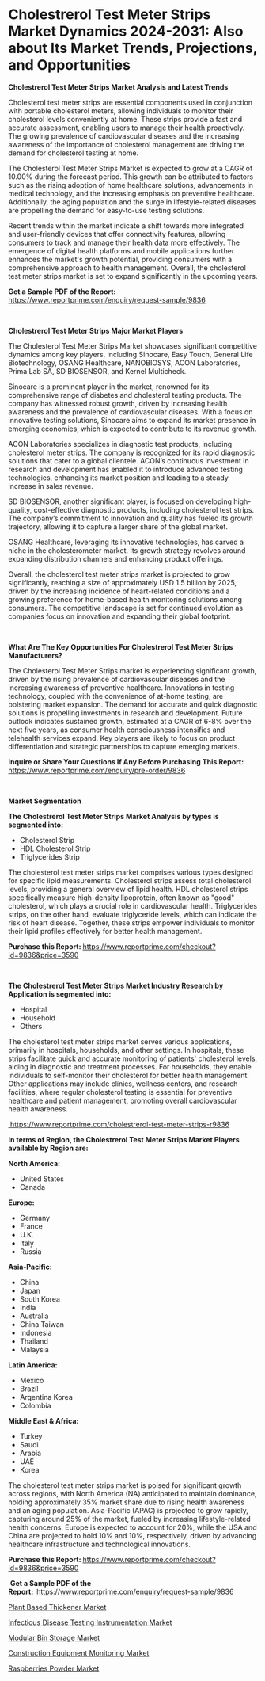 <p><h1>Cholestrerol Test Meter Strips Market Dynamics 2024-2031: Also about Its Market Trends, Projections, and Opportunities</h1></p><p><strong>Cholestrerol Test Meter Strips Market Analysis and Latest Trends</strong></p>
<p><p>Cholesterol test meter strips are essential components used in conjunction with portable cholesterol meters, allowing individuals to monitor their cholesterol levels conveniently at home. These strips provide a fast and accurate assessment, enabling users to manage their health proactively. The growing prevalence of cardiovascular diseases and the increasing awareness of the importance of cholesterol management are driving the demand for cholesterol testing at home.</p><p>The Cholesterol Test Meter Strips Market is expected to grow at a CAGR of 10.00% during the forecast period. This growth can be attributed to factors such as the rising adoption of home healthcare solutions, advancements in medical technology, and the increasing emphasis on preventive healthcare. Additionally, the aging population and the surge in lifestyle-related diseases are propelling the demand for easy-to-use testing solutions.</p><p>Recent trends within the market indicate a shift towards more integrated and user-friendly devices that offer connectivity features, allowing consumers to track and manage their health data more effectively. The emergence of digital health platforms and mobile applications further enhances the market's growth potential, providing consumers with a comprehensive approach to health management. Overall, the cholesterol test meter strips market is set to expand significantly in the upcoming years.</p></p>
<p><strong>Get a Sample PDF of the Report:&nbsp;</strong> <a href="https://www.reportprime.com/enquiry/request-sample/9836?utm_campaign=1283&utm_medium=2&utm_source=Github&utm_content=ia&utm_term=10102024&utm_id=cholestrerol-test-meter-strips">https://www.reportprime.com/enquiry/request-sample/9836</a></p>
<p>&nbsp;</p>
<p><strong>Cholestrerol Test Meter Strips Major Market Players</strong></p>
<p><p>The Cholesterol Test Meter Strips Market showcases significant competitive dynamics among key players, including Sinocare, Easy Touch, General Life Biotechnology, OSANG Healthcare, NANOBIOSYS, ACON Laboratories, Prima Lab SA, SD BIOSENSOR, and Kernel Multicheck. </p><p>Sinocare is a prominent player in the market, renowned for its comprehensive range of diabetes and cholesterol testing products. The company has witnessed robust growth, driven by increasing health awareness and the prevalence of cardiovascular diseases. With a focus on innovative testing solutions, Sinocare aims to expand its market presence in emerging economies, which is expected to contribute to its revenue growth.</p><p>ACON Laboratories specializes in diagnostic test products, including cholesterol meter strips. The company is recognized for its rapid diagnostic solutions that cater to a global clientele. ACON’s continuous investment in research and development has enabled it to introduce advanced testing technologies, enhancing its market position and leading to a steady increase in sales revenue.</p><p>SD BIOSENSOR, another significant player, is focused on developing high-quality, cost-effective diagnostic products, including cholesterol test strips. The company’s commitment to innovation and quality has fueled its growth trajectory, allowing it to capture a larger share of the global market. </p><p>OSANG Healthcare, leveraging its innovative technologies, has carved a niche in the cholesterometer market. Its growth strategy revolves around expanding distribution channels and enhancing product offerings.</p><p>Overall, the cholesterol test meter strips market is projected to grow significantly, reaching a size of approximately USD 1.5 billion by 2025, driven by the increasing incidence of heart-related conditions and a growing preference for home-based health monitoring solutions among consumers. The competitive landscape is set for continued evolution as companies focus on innovation and expanding their global footprint.</p></p>
<p>&nbsp;</p>
<p><strong>What Are The Key Opportunities For Cholestrerol Test Meter Strips Manufacturers?</strong></p>
<p><p>The Cholesterol Test Meter Strips market is experiencing significant growth, driven by the rising prevalence of cardiovascular diseases and the increasing awareness of preventive healthcare. Innovations in testing technology, coupled with the convenience of at-home testing, are bolstering market expansion. The demand for accurate and quick diagnostic solutions is propelling investments in research and development. Future outlook indicates sustained growth, estimated at a CAGR of 6-8% over the next five years, as consumer health consciousness intensifies and telehealth services expand. Key players are likely to focus on product differentiation and strategic partnerships to capture emerging markets.</p></p>
<p><strong>Inquire or Share Your Questions If Any Before Purchasing This Report:</strong> <a href="https://www.reportprime.com/enquiry/pre-order/9836?utm_campaign=1283&utm_medium=2&utm_source=Github&utm_content=ia&utm_term=10102024&utm_id=cholestrerol-test-meter-strips">https://www.reportprime.com/enquiry/pre-order/9836</a></p>
<p>&nbsp;</p>
<p><strong>Market Segmentation</strong></p>
<p><strong>The Cholestrerol Test Meter Strips Market Analysis by types is segmented into:</strong></p>
<p><ul><li>Cholesterol Strip</li><li>HDL Cholesterol Strip</li><li>Triglycerides Strip</li></ul></p>
<p><p>The cholesterol test meter strips market comprises various types designed for specific lipid measurements. Cholesterol strips assess total cholesterol levels, providing a general overview of lipid health. HDL cholesterol strips specifically measure high-density lipoprotein, often known as "good" cholesterol, which plays a crucial role in cardiovascular health. Triglycerides strips, on the other hand, evaluate triglyceride levels, which can indicate the risk of heart disease. Together, these strips empower individuals to monitor their lipid profiles effectively for better health management.</p></p>
<p><strong>Purchase this Report:&nbsp;</strong><a href="https://www.reportprime.com/checkout?id=9836&price=3590&utm_campaign=1283&utm_medium=2&utm_source=Github&utm_content=ia&utm_term=10102024&utm_id=cholestrerol-test-meter-strips">https://www.reportprime.com/checkout?id=9836&price=3590</a></p>
<p>&nbsp;</p>
<p><strong>The Cholestrerol Test Meter Strips Market Industry Research by Application is segmented into:</strong></p>
<p><ul><li>Hospital</li><li>Household</li><li>Others</li></ul></p>
<p><p>The cholesterol test meter strips market serves various applications, primarily in hospitals, households, and other settings. In hospitals, these strips facilitate quick and accurate monitoring of patients' cholesterol levels, aiding in diagnostic and treatment processes. For households, they enable individuals to self-monitor their cholesterol for better health management. Other applications may include clinics, wellness centers, and research facilities, where regular cholesterol testing is essential for preventive healthcare and patient management, promoting overall cardiovascular health awareness.</p></p>
<p><a href="https://www.reportprime.com/cholestrerol-test-meter-strips-r9836?utm_campaign=1283&utm_medium=2&utm_source=Github&utm_content=ia&utm_term=10102024&utm_id=cholestrerol-test-meter-strips">&nbsp;https://www.reportprime.com/cholestrerol-test-meter-strips-r9836</a></p>
<p><strong>In terms of Region, the Cholestrerol Test Meter Strips Market Players available by Region are:</strong></p>
<p>
    <p> <strong> North America: </strong>
        <ul>
            <li>United States</li>
            <li>Canada</li>
        </ul>
        </p> 
    <p> <strong> Europe: </strong>
        <ul>
            <li>Germany</li>
            <li>France</li>
            <li>U.K.</li>
            <li>Italy</li>
            <li>Russia</li>
        </ul>
        </p> 
    <p> <strong> Asia-Pacific: </strong>
        <ul>
            <li>China</li>
            <li>Japan</li>
            <li>South Korea</li>
            <li>India</li>
            <li>Australia</li>
            <li>China Taiwan</li>
            <li>Indonesia</li>
            <li>Thailand</li>
            <li>Malaysia</li>
        </ul>
        </p> 
    <p> <strong> Latin America: </strong>
        <ul>
            <li>Mexico</li>
            <li>Brazil</li>
            <li>Argentina Korea</li>
            <li>Colombia</li>
        </ul>
        </p> 
    <p> <strong> Middle East & Africa: </strong>
        <ul>
            <li>Turkey</li>
            <li>Saudi</li>
            <li>Arabia</li>
            <li>UAE</li>
            <li>Korea</li>
        </ul>
    </p>
    </p>
<p><p>The cholesterol test meter strips market is poised for significant growth across regions, with North America (NA) anticipated to maintain dominance, holding approximately 35% market share due to rising health awareness and an aging population. Asia-Pacific (APAC) is projected to grow rapidly, capturing around 25% of the market, fueled by increasing lifestyle-related health concerns. Europe is expected to account for 20%, while the USA and China are projected to hold 10% and 10%, respectively, driven by advancing healthcare infrastructure and technological innovations.</p></p>
<p><strong>Purchase this Report: </strong><a href="https://www.reportprime.com/checkout?id=9836&price=3590&utm_campaign=1283&utm_medium=2&utm_source=Github&utm_content=ia&utm_term=10102024&utm_id=cholestrerol-test-meter-strips">https://www.reportprime.com/checkout?id=9836&price=3590</a></p>
<p>&nbsp;<strong>Get a Sample PDF of the Report:&nbsp;&nbsp;</strong><a href="https://www.reportprime.com/enquiry/request-sample/9836?utm_campaign=1283&utm_medium=2&utm_source=Github&utm_content=ia&utm_term=10102024&utm_id=cholestrerol-test-meter-strips">https://www.reportprime.com/enquiry/request-sample/9836</a></p>
<p><strong></strong></p>
<p><p><a href="https://issuu.com/reportprime-2/docs/plant-based-thickener-market-size-2_36068bde0320d7?utm_campaign=1283&utm_medium=2&utm_source=Github&utm_content=ia&utm_term=10102024&utm_id=cholestrerol-test-meter-strips">Plant Based Thickener Market</a></p><p><a href="https://github.com/leonidmsw5y/Market-Research-Report-List-1/blob/main/infectious-disease-testing-instrumentation-market.md?utm_campaign=1283&utm_medium=2&utm_source=Github&utm_content=ia&utm_term=10102024&utm_id=cholestrerol-test-meter-strips">Infectious Disease Testing Instrumentation Market</a></p><p><a href="https://www.linkedin.com/pulse/modular-bin-storage-market-strategic-insights-product-evolution-x2t1f?utm_campaign=1283&utm_medium=2&utm_source=Github&utm_content=ia&utm_term=10102024&utm_id=cholestrerol-test-meter-strips">Modular Bin Storage Market</a></p><p><a href="https://www.linkedin.com/pulse/global-construction-equipment-monitoring-market-projected-aauof?utm_campaign=1283&utm_medium=2&utm_source=Github&utm_content=ia&utm_term=10102024&utm_id=cholestrerol-test-meter-strips">Construction Equipment Monitoring Market</a></p><p><a href="https://issuu.com/reportprime-2/docs/raspberries-powder-market-size-2030_96d9cae13c0bb6?utm_campaign=1283&utm_medium=2&utm_source=Github&utm_content=ia&utm_term=10102024&utm_id=cholestrerol-test-meter-strips">Raspberries Powder Market</a></p></p>